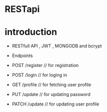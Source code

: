 # RESTapi

# introduction
  * RESTfull API , JWT , MONGODB and bcrypt
  * Endpoints 

* POST /register   // for registration
* POST /login      // for loging in
* GET  /profile    // for fetching user profile
* PUT  /update     // for updating password
* PATCH /update    // for updating user profile
 
